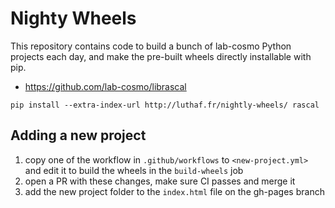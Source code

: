 # Nighty Wheels

This repository contains code to build a bunch of lab-cosmo Python projects each
day, and make the pre-built wheels directly installable with pip.

- https://github.com/lab-cosmo/librascal

```
pip install --extra-index-url http://luthaf.fr/nightly-wheels/ rascal
```


## Adding a new project

1. copy one of the workflow in `.github/workflows` to `<new-project.yml>` and
   edit it to build the wheels in the `build-wheels` job
2. open a PR with these changes, make sure CI passes and merge it
3. add the new project folder to the `index.html` file on the gh-pages branch
